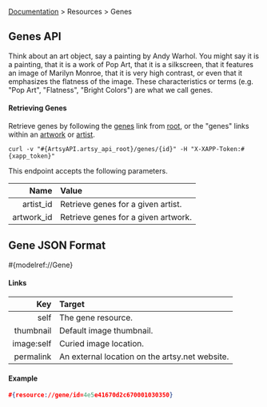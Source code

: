 [Documentation](/docs) &gt; Resources &gt; Genes

## Genes API

Think about an art object, say a painting by Andy Warhol. You might say it is a painting, that it is a work of Pop Art, that it is a silkscreen, that it features an image of Marilyn Monroe, that it is very high contrast, or even that it emphasizes the flatness of the image. These characteristics or terms (e.g. "Pop Art", "Flatness", "Bright Colors") are what we call genes.

#### Retrieving Genes

Retrieve genes by following the [genes](#{ArtsyAPI.artsy_api_root}/genes) link from [root](#{ArtsyAPI.artsy_api_root}), or the "genes" links within an [artwork](/docs/artworks) or [artist](/docs/artists).

```
curl -v "#{ArtsyAPI.artsy_api_root}/genes/{id}" -H "X-XAPP-Token:#{xapp_token}"
```

This endpoint accepts the following parameters.

Name       | Value                                                             |
----------:|:------------------------------------------------------------------|
artist_id  | Retrieve genes for a given artist.                                |
artwork_id | Retrieve genes for a given artwork.                               |

## Gene JSON Format

#{modelref://Gene}

#### Links

Key        | Target                                          |
----------:|:------------------------------------------------|
self       | The gene resource.                              |
thumbnail  | Default image thumbnail.                        |
image:self | Curied image location.                          |
permalink  | An external location on the artsy.net website.  |

#### Example

``` json
#{resource://gene/id=4e5e41670d2c670001030350}
```
